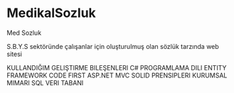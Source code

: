 # MedikalSozluk
Med Sozluk

S.B.Y.S sektöründe çalışanlar için oluşturulmuş olan sözlük tarzında web sitesi

KULLANDIĞIM GELIŞTIRME BILEŞENLERI
C# PROGRAMLAMA DILI
ENTITY FRAMEWORK CODE FIRST
ASP.NET MVC
SOLID PRENSIPLERI
KURUMSAL MIMARI
SQL VERI TABANI
